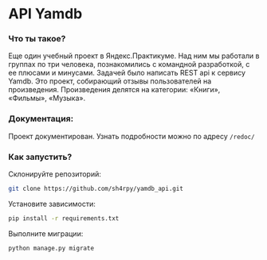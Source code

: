 # API Yamdb

### Что ты такое?

Еще один учебный проект в Яндекс.Практикуме. Над ним мы работали в группах по три человека, познакомились с командной разработкой, с ее плюсами и минусами. Задачей было написать REST api к сервису Yamdb. Это проект, собирающий отзывы пользователей на произведения. Произведения делятся на категории: «Книги», «Фильмы», «Музыка».

### Документация:

Проект документирован. Узнать подробности можно по адресу `/redoc/`

### Как запустить?

Склонируйте репозиторий:

```bash
git clone https://github.com/sh4rpy/yamdb_api.git
```

Установите зависимости:

```bash
pip install -r requirements.txt
```

Выполните миграции:

```bash
python manage.py migrate
```